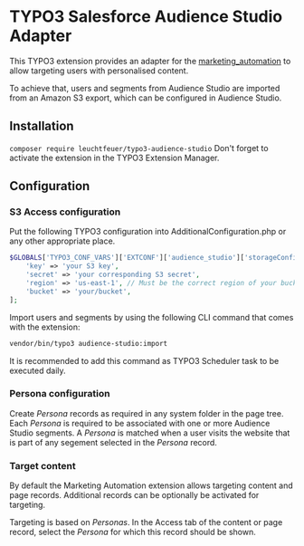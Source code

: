 # TYPO3 Salesforce Audience Studio Adapter

This TYPO3 extension provides an adapter for the [marketing_automation](https://github.com/Leuchtfeuer/typo3-marketing-automation)
to allow targeting users with personalised content.

To achieve that, users and segments from Audience Studio are imported from an Amazon S3 export,
which can be configured in Audience Studio.

## Installation

`composer require leuchtfeuer/typo3-audience-studio` 
Don't forget to activate the extension in the TYPO3 Extension Manager.

## Configuration

### S3 Access configuration

Put the following TYPO3 configuration into AdditionalConfiguration.php or any other appropriate place.

```php
$GLOBALS['TYPO3_CONF_VARS']['EXTCONF']['audience_studio']['storageConfiguration'] = [
    'key' => 'your S3 key',
    'secret' => 'your corresponding S3 secret',
    'region' => 'us-east-1', // Must be the correct region of your bucket
    'bucket' => 'your/bucket',
];
```

Import users and segments by using the following CLI command that comes with the extension:

```bash
vendor/bin/typo3 audience-studio:import
```

It is recommended to add this command as TYPO3 Scheduler task to be executed daily.

### Persona configuration

Create *Persona* records as required in any system folder in the page tree.
Each *Persona* is required to be associated with one or more Audience Studio segments.
A *Persona* is matched when a user visits the website that is part of any segement selected in the *Persona* record.

### Target content

By default the Marketing Automation extension allows targeting content and page records.
Additional records can be optionally be activated for targeting.

Targeting is based on *Personas*. In the Access tab of the content or page record, select the *Persona* for which
this record should be shown. 
